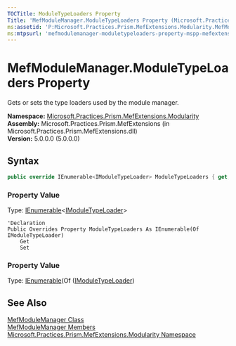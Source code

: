 ```yaml
---
TOCTitle: ModuleTypeLoaders Property
Title: 'MefModuleManager.ModuleTypeLoaders Property (Microsoft.Practices.Prism.MefExtensions.Modularity)'
ms:assetid: 'P:Microsoft.Practices.Prism.MefExtensions.Modularity.MefModuleManager.ModuleTypeLoaders'
ms:mtpsurl: 'mefmodulemanager-moduletypeloaders-property-mspp-mefextensions-modularity.md'
---
```


# MefModuleManager.ModuleTypeLoaders Property

Gets or sets the type loaders used by the module manager.

**Namespace:** [Microsoft.Practices.Prism.MefExtensions.Modularity](/patterns-practices/reference/mspp-mefextensions-modularity-namespace)  
**Assembly:** Microsoft.Practices.Prism.MefExtensions (in Microsoft.Practices.Prism.MefExtensions.dll)  
**Version:** 5.0.0.0 (5.0.0.0)

## Syntax

```C#
public override IEnumerable<IModuleTypeLoader> ModuleTypeLoaders { get; set; }
```

### Property Value

Type: [IEnumerable](http://msdn.microsoft.com/en-us/library/9eekhta0)&lt;[IModuleTypeLoader](/patterns-practices/reference/imoduletypeloader-interface-mspp-modularity)&gt;

```VB
'Declaration
Public Overrides Property ModuleTypeLoaders As IEnumerable(Of IModuleTypeLoader)
	Get
	Set
```

### Property Value

Type: [IEnumerable](http://msdn.microsoft.com/en-us/library/9eekhta0)(Of ([IModuleTypeLoader](/patterns-practices/reference/imoduletypeloader-interface-mspp-modularity))

## See Also

[MefModuleManager Class](/patterns-practices/reference/mefmodulemanager-class-mspp-mefextensions-modularity)  
[MefModuleManager Members](/patterns-practices/reference/mefmodulemanager-members-mspp-mefextensions-modularity)  
[Microsoft.Practices.Prism.MefExtensions.Modularity Namespace](/patterns-practices/reference/mspp-mefextensions-modularity-namespace)  